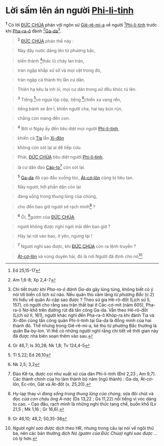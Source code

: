 # Lời sấm lên án người [Phi-li-tinh]()
<sup><b>1</b></sup> Có lời [ĐỨC CHÚA]() phán với ngôn sứ [Giê-rê-mi-a]() về người [^1*][Phi-li-tinh]() trước khi [Pha-ra-ô]() đánh [^2*][Ga-da]()[^1].


> <sup><b>2</b></sup> [ĐỨC CHÚA]() phán thế này :
>


> Này đây nước dâng lên từ phương bắc,
>


> biến thành [^3*]thác lũ chảy lan tràn,
>


> tràn ngập khắp xứ sở và mọi vật trong đó,
>


> tràn ngập cả thành thị lẫn cư dân.
>


> Thiên hạ kêu la inh ỏi, mọi cư dân trong xứ đều khóc rú lên.
>


> <sup><b>3</b></sup> Tiếng [^4*]vó ngựa lộp cộp, tiếng [^5*]chiến xa vang rền,
>


> tiếng bánh xe ầm ĩ, khiến người cha, hai tay bủn rủn,
>


> chẳng còn màng đến con.
>


> <sup><b>4</b></sup> Bởi vì Ngày ấy đến tiêu diệt mọi người [Phi-li-tinh](),
>


> khiến cả [Tia]() lẫn [Xi-đôn]()
>


> không còn sót lại ai để tiếp cứu.
>


> Phải, [ĐỨC CHÚA]() tiêu diệt người [Phi-li-tinh](),
>


> là cư dân đảo [Cáp-to]()[^2] còn sót lại.
>


> <sup><b>5</b></sup> [Ga-da]() đã cạo đầu xuống tóc, [Át-cơ-lôn]() cũng bị tiêu tan.
>


> Này ngươi, hỡi phần dân còn lại
>


> đang sống trong thung lũng của chúng,
>


> cho đến bao giờ ngươi sẽ rạch mình[^3] ?
>


> <sup><b>6</b></sup> Ôi, [^6*]gươm của [ĐỨC CHÚA](),
>


> ngươi không được nghỉ ngơi mãi đến bao giờ ?
>


> Hãy lại rút vào bao, ở yên, ngưng lại !
>


> <sup><b>7</b></sup> Ngươi nghỉ sao được, khi [ĐỨC CHÚA]() còn ra lệnh truyền ?
>


> [Át-cơ-lôn]() và vùng duyên hải, đó là nơi Người đã định cho nó[^4].
>

[^1]: Chi tiết *trước khi Pha-ra-ô đánh Ga-da* gây lúng túng, không biết có ý nói tới biến cố lịch sử nào. Nếu quân thù xâm lăng *từ phương Bắc* (c.2) thì hiểu về quân Ai-cập sao được ? Theo sử gia Hê-rô-đốt (Lịch sử II, 157), có người cho rằng sau trận thất bại ở Các-cơ-mít (năm 605), Pha-ra-ô Nơ-khô trên đường rút đã tấn công Ga-da. Vẫn theo Hê-rô-đốt (Lịch sử II, 161), người khác nghĩ đến Pha-ra-ô Khóp-ra khi đánh Tia và Xi-đôn cũng tấn công quân Phi-li-tinh tại Ga-da là đồng minh của hai thành đó. Thế nhưng trong Giê-rê-mi-a, kẻ thù từ phương Bắc thường là quân Ba-by-lon. Vì thế có những người nghĩ rằng chi tiết về thời gian này đã được nhà biên soạn thêm vào sau.
[^2]: Đảo Kê-ta, được coi như xuất xứ của dân Phi-li-tinh (Đnl 2,23 ; Am 9,7). Các thành chính của họ làm thành bộ năm (ngũ thành) : Ga-da, Át-cơ-lôn, Éc-rôn, Gát và Át-đốt (x. 25,20).
[^3]: Hy-lạp thay vì *đang sống trong thung lũng của chúng*, sửa đôi chút và đọc *của con cháu ông A-nác* (Ds 13,22 ; Gs 11,22) nổi tiếng vì vóc dáng to cao. – Cạo đầu, rạch mình là những nghi thức tang chế, buồn khổ (Lv 21,5 ; Mk 1,16 ; Gr 16,6).
[^4]: *Ngươi nghỉ sao được* dịch theo HR, nhưng trong câu lại nói về ngôi thứ ba, nên các bản thường dịch *Nó (gươm của Đức Chúa) nghỉ sao được ...* có lý hơn.
[^1*]: Ed 25,15-17
[^2*]: Am 1,6-8; Xp 2,4-7
[^3*]: Gr 46,7; Is 30,28; Nk 1,8; Tv 124,4-5
[^4*]: Tl 5,22; Ed 26,10
[^5*]: Nk 2,5; 3,2
[^6*]: Gr 46,10; 48,2; 50,35-38